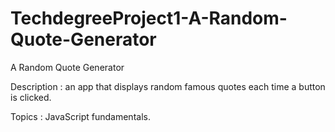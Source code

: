 # TechdegreeProject1-A-Random-Quote-Generator
A Random Quote Generator

Description : an app that displays random famous quotes each time a button is clicked.

Topics : JavaScript fundamentals. 
